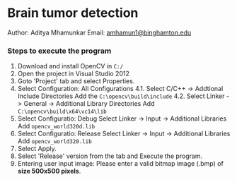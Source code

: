 # Brain tumor detection

Author: Aditya Mhamunkar
Email: amhamun1@binghamton.edu


### Steps to execute the program


1. Download and install OpenCV in `C:/`
2. Open the project in Visual Studio 2012
3. Goto 'Project' tab and select Properties.
4. Select Configuration: All Configurations
    4.1. Select C/C++ ->  Addtional Include Directories
        Add the `C:\opencv\build\include`
    4.2. Select Linker -> General -> Additional Library Directories
        Add `C:\opencv\build\x64\vc14\lib`
5. Select Configuratio: Debug
    Select Linker -> Input -> Additional Libraries
        Add `opencv_world320d.lib`
6. Select Configuratio: Release
    Select Linker -> Input -> Additional Libraries
        Add `opencv_world320.lib`
7. Select Apply.
8. Select 'Release' version from the tab and Execute the program.
9. Entering user input image: Please enter a valid bitmap image (.bmp) of **size 500x500 pixels**.
